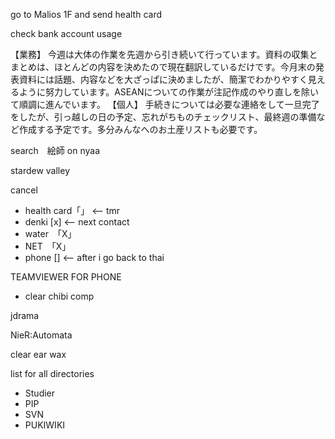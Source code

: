 go to Malios 1F and send health card

check bank account usage

【業務】
今週は大体の作業を先週から引き続いて行っています。資料の収集とまとめは、ほとんどの内容を決めたので現在翻訳しているだけです。今月末の発表資料には話題、内容などを大ざっぱに決めましたが、簡潔でわかりやすく見えるように努力しています。ASEANについての作業が注記作成のやり直しを除いて順調に進んでいます。
【個人】
手続きについては必要な連絡をして一旦完了をしたが、引っ越しの日の予定、忘れがちものチェックリスト、最終週の準備など作成する予定です。多分みんなへのお土産リストも必要です。

search　絵師 on nyaa

stardew valley

cancel
- health card「」 <-- tmr
- denki [x] <-- next contact
- water　「X」
- NET　「X」
- phone [] <-- after i go back to thai

TEAMVIEWER FOR PHONE

- clear chibi comp 

jdrama

NieR:Automata

clear ear wax

list for all directories
- Studier
- PIP
- SVN
- PUKIWIKI
